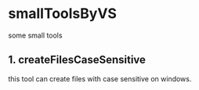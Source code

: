 # smallToolsByVS
some small tools 
## 1. createFilesCaseSensitive
   this tool can create files with case sensitive on windows.
